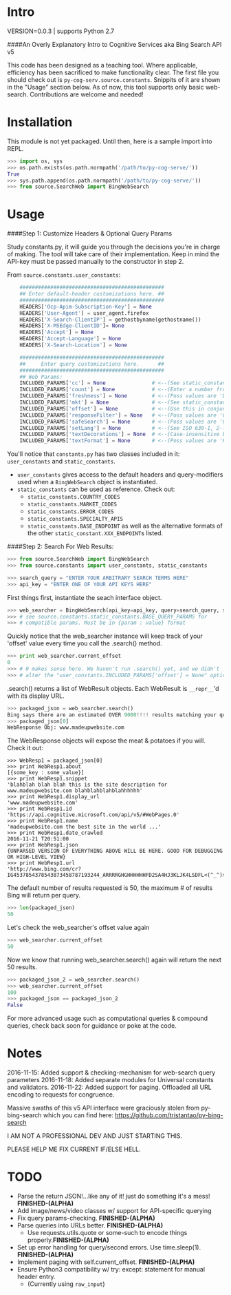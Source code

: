 
Intro
=====

VERSION=0.0.3 | supports Python 2.7


####An Overly Explanatory Intro to Cognitive Services aka Bing Search API v5
 
 This code has been designed as a teaching tool. Where applicable, efficiency has been sacrificed to make functionality clear. The first file you should check out is `py-cog-serv.source.constants`. Snippits of it are shown in the "Usage" section below. As of now, this tool supports only basic web-search. Contributions are welcome and needed!


Installation
============
This module is not yet packaged. Until then, here is a sample import into REPL.

```py
>>> import os, sys
>>> os.path.exists(os.path.normpath('/path/to/py-cog-serve/'))
True
>>> sys.path.append(os.path.normpath('/path/to/py-cog-serve/'))
>>> from source.SearchWeb import BingWebSearch
```


Usage
=====
####Step 1: Customize Headers & Optional Query Params

Study constants.py, it will guide you through the decisions you're in charge of making. The tool will take care of their implementation. Keep in mind the API-key must be passed manually to the constructor in step 2.
 
From `source.constants.user_constants`:
```py
    ###############################################
    ## Enter default-header customizations here. ##
    ###############################################
    HEADERS['Ocp-Apim-Subscription-Key'] = None
    HEADERS['User-Agent'] = user_agent.firefox
    HEADERS['X-Search-ClientIP'] = gethostbyname(gethostname())
    HEADERS['X-MSEdge-ClientID']= None
    HEADERS['Accept'] = None
    HEADERS['Accept-Language'] = None
    HEADERS['X-Search-Location'] = None

    ###############################################
    ##     Enter query customizations here.      ##
    ###############################################
    ## Web Params:
    INCLUDED_PARAMS['cc'] = None               # <--(See static_constants.COUNTRY_CODES below for available options)
    INCLUDED_PARAMS['count'] = None            # <--(Enter a number from 0-50. Must by type==str. EX: count of 5 should be "5")
    INCLUDED_PARAMS['freshness'] = None        # <--(Poss values are 'Day', 'Week', or 'Month')
    INCLUDED_PARAMS['mkt'] = None              # <--(See static_constants.MARKET_CODES below for available options)
    INCLUDED_PARAMS['offset'] = None           # <--(Use this in conjunction with totalEstimatedMatches and count to page. Same format as 'count')
    INCLUDED_PARAMS['responseFilter'] = None   # <--(Poss values are 'Computation', 'Images', 'News', 'RelatedSearches', SpellSuggestions', 'TimeZone', 'Videos', or 'Webpages')
    INCLUDED_PARAMS['safeSearch'] = None       # <--(Poss values are 'Off', 'Moderate', and 'Strict.')
    INCLUDED_PARAMS['setLang'] = None          # <--(See ISO 639-1, 2-letter language codes here: https://www.loc.gov/standards/iso639-2/php/code_list.php)
    INCLUDED_PARAMS['textDecorations'] = None  # <--(Case-insensitive boolean. '(t|T)rue', or '(f|F)alse')
    INCLUDED_PARAMS['textFormat'] = None       # <--(Poss values are 'Raw', and 'HTML.' Default is 'Raw' if left blank.)
```

 You'll notice that `constants.py` has two classes included in it: `user_constants` and `static_constants`. 
 * `user_constants` gives access to the default headers and query-modifiers used when a `BingWebSearch` object is instantiated.
 * `static_constants` can be used as reference. Check out:
    * `static_constants.COUNTRY_CODES`
    * `static_constants.MARKET_CODES`
    * `static_constants.ERROR_CODES`
    * `static_constants.SPECIALTY_APIS`
    * `static_constants.BASE_ENDPOINT` as well as the alternative formats of the other `static_constant.XXX_ENDPOINT`s listed.



####Step 2: Search For Web Results:
```py
>>> from source.SearchWeb import BingWebSearch
>>> from source.constants import user_constants, static_constants

>>> search_query = "ENTER YOUR ARBITRARY SEARCH TERMS HERE"
>>> api_key = "ENTER ONE OF YOUR API KEYS HERE"
```

First things first, instantiate the seach interface object.
```py
>>> web_searcher = BingWebSearch(api_key=api_key, query=search_query, safe=False, headers=user_constants.HEADERS, addtnl_params=user_constants.INCLUDED_PARAMS) 
>>> # see source.constants.static_constants.BASE_QUERY_PARAMS for 
>>> # compatible params. Must be in {param : value} format
 ```
 
Quickly notice that the web_searcher instance will keep track of your 'offset' value every time you call the .search() method.
```py
>>> print web_searcher.current_offset
0
>>> # 0 makes sense here. We haven't run .search() yet, and we didn't 
>>> # alter the "user_constants.INCLUDED_PARAMS['offset'] = None" option above.
```

.search() returns a list of WebResult objects. Each WebResult is `__repr__`'d with its display URL.
```py
>>> packaged_json = web_searcher.search()
Bing says there are an estimated OVER 9000!!!! results matching your query
>>> packaged_json[0]
WebResponse Obj: www.madeupwebsite.com
```

The WebResponse objects will expose the meat & potatoes if you will. Check it out:
```PY
>>> WebResp1 = packaged_json[0]
>>> print WebResp1.about
[{some_key : some_value}]
>>> print WebResp1.snippet
'blahblah blah blah this is the site description for www.madeupwebsite.com blahblahblahblahhhhhh'
>>> print WebResp1.display_url
'www.madeupwebsite.com'
>>> print WebResp1.id
'https://api.cognitive.microsoft.com/api/v5/#WebPages.0'
>>> print WebResp1.name
'madeupwebsite.com the best site in the world ...'
>>> print WebResp1.date_crawled
2016-11-21 T20:51:00
>>> print WebResp1.json
{UNPARSED VERSION OF EVERYTHING ABOVE WILL BE HERE. GOOD FOR DEBUGGING OR HIGH-LEVEL VIEW}
>>> print WebResp1.url
'http://www.bing.com/cr?IG4537854378543873458787193244_ARRRRGHGHHHHHHFD2SA4HJ3KLJK4LSDFL<(^_^)>DFS43FJKA43730984%2fwww.madeupwebsite.com%2f&p=DevEx,9999'
```

The default number of results requested is 50, the maximum # of results Bing will return per query.
```py
>>> len(packaged_json)
50
```

Let's check the web_searcher's offset value again 
```py
>>> web_searcher.current_offset
50
```

Now we know that running web_searcher.search() again will return the next 50 results.
```py
>>> packaged_json_2 = web_searcher.search()
>>> web_searcher.current_offset
100
>>> packaged_json == packaged_json_2
False
```

For more advanced usage such as computational queries & compound queries, check back soon for guidance or poke at the code.

Notes
=====

2016-11-15: Added support & checking-mechanism for web-search query parameters
2016-11-18: Added separate modules for Universal constants and validators.
2016-11-22: Added support for paging. Offloaded all URL encoding to requests for congruence.

Massive swaths of this v5 API interface were graciously stolen from py-bing-search which you can find here: https://github.com/tristantao/py-bing-search


I AM NOT A PROFESSIONAL DEV AND JUST STARTING THIS.

PLEASE HELP ME FIX CURRENT IF/ELSE HELL.


TODO
=====
* Parse the return JSON!...like any of it! just do something it's a mess! **FINISHED-(ALPHA)**
* Add image/news/video classes w/ support for API-specific querying
* Fix query params-checking. **FINISHED-(ALPHA)**
* Parse queries into URLs better. **FINISHED-(ALPHA)**
    * Use requests.utils.quote or some-such to encode things properly.**FINISHED-(ALPHA)**
* Set up error handling for query/second errors. Use time.sleep(1). **FINISHED-(ALPHA)**
* Implement paging with self.current_offset. **FINISHED-(ALPHA)**
* Ensure Python3 compatibility w/ try: except: statement for manual header entry.
    * (Currently using `raw_input`)